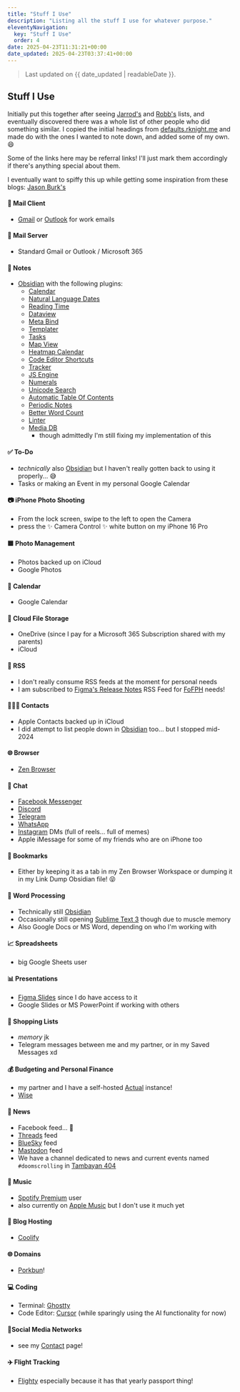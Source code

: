 ```yaml
---
title: "Stuff I Use"
description: "Listing all the stuff I use for whatever purpose."
eleventyNavigation:
  key: "Stuff I Use"
  order: 4
date: 2025-04-23T11:31:21+00:00
date_updated: 2025-04-23T03:37:41+00:00
---
```


> Last updated on {{ date_updated | readableDate }}.
## Stuff I Use

Initially put this together after seeing [Jarrod's](https://heydingus.net/gear) and [Robb's](https://rknight.me/blog/app-defaults/) lists, and eventually discovered there was a whole list of other people who did something similar. I copied the initial headings from [defaults.rknight.me](https://defaults.rknight.me/) and made do with the ones I wanted to note down, and added some of my own. 😄

Some of the links here may be referral links! I'll just mark them accordingly if there's anything special about them.

I eventually want to spiffy this up while getting some inspiration from these blogs: [Jason Burk's](https://grepjason.sh/mysetup)

#### 📨 Mail Client
- [Gmail](https://mail.google.com/) or [Outlook](https://outlook.office365.com/) for work emails
#### 📮 Mail Server
- Standard Gmail or Outlook / Microsoft 365
#### 📝 Notes
- [Obsidian](https://obsidian.md) with the following plugins:
	- [Calendar](https://github.com/liamcain/obsidian-calendar-plugin)
	- [Natural Language Dates](https://github.com/argenos/nldates-obsidian)
	- [Reading Time](https://github.com/avr/obsidian-reading-time)
	- [Dataview](https://github.com/blacksmithgu/obsidian-dataview)
	- [Meta Bind](https://github.com/mProjectsCode/obsidian-meta-bind-plugin)
	- [Templater](https://github.com/SilentVoid13/Templater)
	- [Tasks](https://github.com/obsidian-tasks-group/obsidian-tasks)
	- [Map View](https://github.com/esm7/obsidian-map-view)
	- [Heatmap Calendar](https://github.com/Richardsl/heatmap-calendar-obsidian)
	- [Code Editor Shortcuts](https://github.com/timhor/obsidian-editor-shortcuts)
	- [Tracker](https://github.com/pyrochlore/obsidian-tracker)
	- [JS Engine](https://github.com/mProjectsCode/obsidian-js-engine-plugin)
	- [Numerals](https://github.com/gtg922r/obsidian-numerals)
	- [Unicode Search](https://github.com/BambusControl/obsidian-unicode-search)
	- [Automatic Table Of Contents](https://github.com/johansatge/obsidian-automatic-table-of-contents)
	- [Periodic Notes](https://github.com/liamcain/obsidian-periodic-notes)
	- [Better Word Count](https://github.com/lukeleppan/better-word-count)
	- [Linter](https://github.com/platers/obsidian-linter)
	- [Media DB](https://github.com/mProjectsCode/obsidian-media-db-plugin)
		- though admittedly I'm still fixing my implementation of this
#### ✅ To-Do
- _technically_ also [Obsidian](https://obsidian.md) but I haven't really gotten back to using it properly... 😅
- Tasks or making an Event in my personal Google Calendar
#### 📷 iPhone Photo Shooting
- From the lock screen, swipe to the left to open the Camera
- press the ✨ Camera Control ✨ white button on my iPhone 16 Pro
#### 🟦 Photo Management
- Photos backed up on iCloud
- Google Photos
#### 📆 Calendar
- Google Calendar
#### 📁 Cloud File Storage
- OneDrive (since I pay for a Microsoft 365 Subscription shared with my parents)
- iCloud
#### 📖 RSS
- I don't really consume RSS feeds at the moment for personal needs
- I am subscribed to [Figma's Release Notes](https://www.figma.com/release-notes/) RSS Feed for [FoFPH](https://friends.figma.com/philippines) needs!
#### 🙍🏻‍♂️ Contacts
- Apple Contacts backed up in iCloud
- I did attempt to list people down in [Obsidian](https://obsidian.md) too... but I stopped mid-2024
#### 🌐 Browser
- [Zen Browser](https://zen-browser.app/)
#### 💬 Chat
- [Facebook Messenger](https://www.messenger.com/)
- [Discord](https://discord.com)
- [Telegram](https://telegram.org/)
- [WhatsApp](https://www.whatsapp.com/)
- [Instagram](https://instagram.com/_chiawase) DMs (full of reels... full of memes)
- Apple iMessage for some of my friends who are on iPhone too
#### 🔖 Bookmarks
- Either by keeping it as a tab in my Zen Browser Workspace or dumping it in my Link Dump Obsidian file! 😝
#### 📜 Word Processing
- Technically still [Obsidian](https://obsidian.md)
- Occasionally still opening [Sublime Text 3](https://www.sublimetext.com/) though due to muscle memory
- Also Google Docs or MS Word, depending on who I'm working with
#### 📈 Spreadsheets
- big Google Sheets user
#### 📊 Presentations
- [Figma Slides](https://www.figma.com/slides/) since I do have access to it
- Google Slides or MS PowerPoint if working with others
#### 🛒 Shopping Lists
- *memory* jk
- Telegram messages between me and my partner, or in my Saved Messages xd
#### 💰 Budgeting and Personal Finance
- my partner and I have a self-hosted [Actual](https://actualbudget.org/) instance!
- [Wise](https://wise.com/invite/dic/chiaraveronicas)
#### 📰 News
- Facebook feed... 🫣
- [Threads](https://threads.net/@_chiawase) feed
- [BlueSky](https://bsky.app/profile/chisenires.design) feed
- [Mastodon](https://social.lol/@chi) feed
- We have a channel dedicated to news and current events named `#doomscrolling` in [Tambayan 404](https://tambayan404.com)
#### 🎵 Music
- [Spotify Premium](https://open.spotify.com/) user
- also currently on [Apple Music](https://music.apple.com/us/new) but I don't use it much yet
#### 🏡 Blog Hosting
- [Coolify](https://www.coolify.io/)
#### 🌐 Domains
- [Porkbun](https://porkbun.com/)!
#### 💻 Coding
- Terminal: [Ghostty](https://ghostty.org/)
- Code Editor: [Cursor](https://www.cursor.com/) (while sparingly using the AI functionality for now)
#### 📢Social Media Networks
- see my [Contact](/contact/) page!
#### ✈️ Flight Tracking
- [Flighty](https://apps.apple.com/app/id1358823008) especially because it has that yearly passport thing!